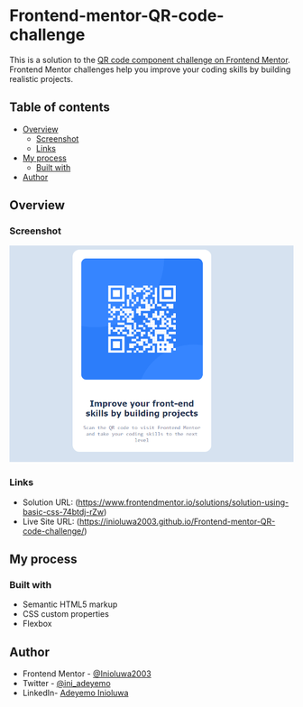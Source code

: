 # Frontend-mentor-QR-code-challenge

This is a solution to the [QR code component challenge on Frontend Mentor](https://www.frontendmentor.io/challenges/qr-code-component-iux_sIO_H). Frontend Mentor challenges help you improve your coding skills by building realistic projects. 

## Table of contents

- [Overview](#overview)
  - [Screenshot](#screenshot)
  - [Links](#links)
- [My process](#my-process)
  - [Built with](#built-with)
- [Author](#author)

## Overview

### Screenshot

![](./Screenshot.png)

### Links

- Solution URL: (https://www.frontendmentor.io/solutions/solution-using-basic-css-74btdj-rZw)
- Live Site URL: (https://inioluwa2003.github.io/Frontend-mentor-QR-code-challenge/)

## My process

### Built with

- Semantic HTML5 markup
- CSS custom properties
- Flexbox

## Author

- Frontend Mentor - [@Inioluwa2003](https://www.frontendmentor.io/profile/Inioluwa2003)
- Twitter - [@ini_adeyemo](https://www.twitter.com/ini_adeyemo)
- LinkedIn- [Adeyemo Inioluwa](https://www.linkedin.com/mwlite/in/adeyemo-inioluwa-497299246)
